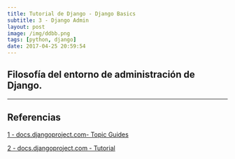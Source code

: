 ```yaml
---
title: Tutorial de Django - Django Basics
subtitle: 3 - Django Admin
layout: post
image: /img/ddbb.png
tags: [python, django]
date: 2017-04-25 20:59:54
---
```


## Filosofía del entorno de administración de Django.


---

## Referencias
[1 - docs.djangoproject.com- Topic Guides ](https://docs.djangoproject.com/en/1.11/topics/db/models/)

[2 - docs.djangoproject.com - Tutorial](https://docs.djangoproject.com/en/1.11/intro/tutorial02/)


